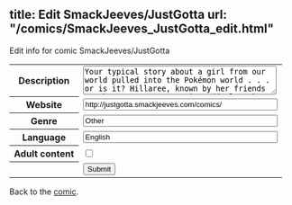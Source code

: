 title: Edit SmackJeeves/JustGotta
url: "/comics/SmackJeeves_JustGotta_edit.html"
---
Edit info for comic SmackJeeves/JustGotta

<form name="comic" action="http://gaepostmail.appspot.com/comic/" method="post">
<table class="comicinfo">
<tr>
<th>Description</th><td><textarea name="description" cols="40" rows="3">Your typical story about a girl from our world pulled into the Pokémon world . . . or is it? Hillaree, known by her friends as the &quot;Mewtwo Queen,&quot; is suddenly taken to a world where Pokémon are real. She is told she will be returned home when she is ready. What could that mean? Well, since she's going to be there a while, she might as well catch some Pokémon! A Pokémon Fan Comic written and drawn by Vye Brante. Rated Teen for some violence/fighting, blood, and death. Currently updates on Wednesday and Saturday. Please note: This comic does not follow any established canon, but does use characters from the games, anime, and mangas. Histories and personalities may be changed.</textarea></td>
</tr>
<tr>
<th>Website</th><td><input type="text" name="url" value="http://justgotta.smackjeeves.com/comics/" size="40"/></td>
</tr>
<tr>
<th>Genre</th><td><input type="text" name="genre" value="Other" size="40"/></td>
</tr>
<tr>
<th>Language</th><td><input type="text" name="language" value="English" size="40"/></td>
</tr>
<tr>
<th>Adult content</th><td><input type="checkbox" name="adult" value="adult" /></td>
</tr>
<tr>
<th></th><td>
<input type="hidden" name="comic" value="SmackJeeves_JustGotta" />
<input type="submit" name="submit" value="Submit" />
</td>
</tr>
</table>
</form>

Back to the [comic](SmackJeeves_JustGotta.html).
